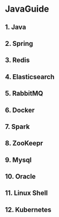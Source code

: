 # JavaGuide

## 1. Java

## 2. Spring

## 3. Redis

## 4. Elasticsearch

## 5. RabbitMQ

## 6. Docker

## 7. Spark

## 8. ZooKeepr

## 9. Mysql

## 10. Oracle

## 11. Linux Shell

## 12. Kubernetes